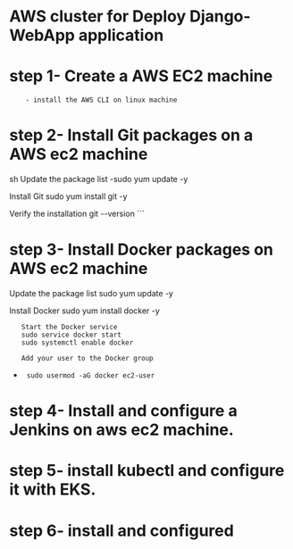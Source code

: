 # AWS cluster for Deploy Django-WebApp application

 # step 1- Create a AWS EC2 machine
        - install the AWS CLI on linux machine

 # step 2- Install Git packages on a AWS ec2 machine
sh
  Update the package list
      -sudo yum update -y

  Install Git
       sudo yum install git -y

  Verify the installation
       git --version ```

# step 3- Install Docker packages on AWS ec2 machine

  Update the package list
       sudo yum update -y

  Install Docker
       sudo yum install docker -y

       Start the Docker service
       sudo service docker start
       sudo systemctl enable docker

       Add your user to the Docker group
-      sudo usermod -aG docker ec2-user


 # step 4- Install and configure a Jenkins on aws ec2 machine.

 # step 5- install kubectl and configure it with EKS.

 # step 6- install and configured 
 
